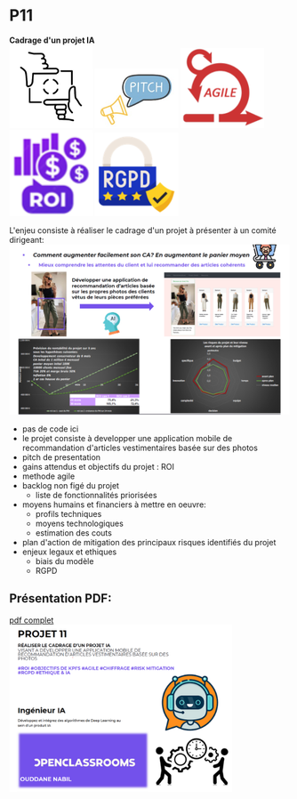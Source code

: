 # P11  
 
**Cadrage d'un projet IA**  
<img src="/img/cadre.jpg" width="150"> <img src="/img/pit.jpg" width="150"> <img src="/img/agile.png" width="150">  
<img src="/img/roi.png" width="150">  <img src="/img/rgpd.png" width="150">  
  
  
L'enjeu consiste à réaliser le cadrage d'un projet à présenter à un comité dirigeant:
<img src="/img/pitch.png" width="800">  
* pas de code ici
* le projet consiste à developper une application mobile de recommandation d'articles vestimentaires basée sur des photos  
* pitch de presentation  
* gains attendus et objectifs du projet : ROI  
* methode agile  
* backlog non figé du projet  
	* liste de fonctionnalités priorisées  
* moyens humains et financiers à mettre en oeuvre:  
	* profils techniques  
	* moyens technologiques  
	* estimation des couts  
* plan d'action de mitigation des principaux risques identifiés du projet
* enjeux legaux et ethiques  
	* biais du modèle  
	* RGPD  

## Présentation PDF:  
[pdf complet](/P11.pdf)  
<img src="/img/P11%20pres.png" height="300">  
